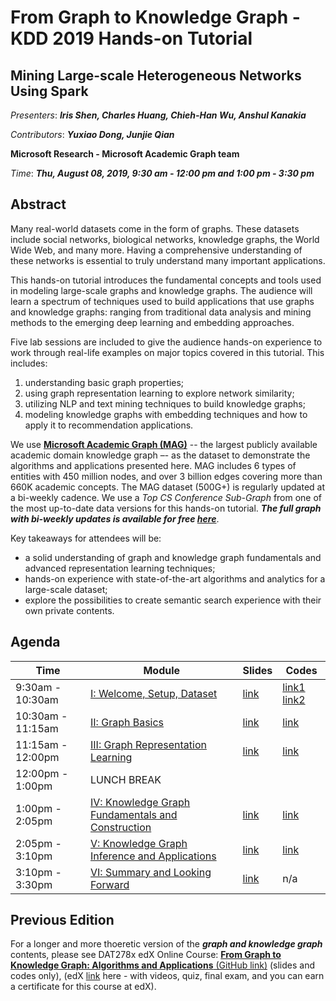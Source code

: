 # From Graph to Knowledge Graph - KDD 2019 Hands-on Tutorial
## Mining Large-scale Heterogeneous Networks Using Spark 

_Presenters_: _**Iris Shen, Charles Huang, Chieh-Han Wu, Anshul Kanakia**_

_Contributors_: _**Yuxiao Dong, Junjie Qian**_

**Microsoft Research - Microsoft Academic Graph team**

_Time_: _**Thu, August 08, 2019, 9:30 am - 12:00 pm and 1:00 pm - 3:30 pm**_

## Abstract

Many real-world datasets come in the form of graphs. These datasets include social networks, biological networks, knowledge graphs, the World Wide Web, and many more. Having a comprehensive understanding of these networks is essential to truly understand many important applications.

This hands-on tutorial introduces the fundamental concepts and tools used in modeling large-scale graphs and knowledge graphs. The audience will learn a spectrum of techniques used to build applications that use graphs and knowledge graphs: ranging from traditional data analysis and mining methods to the emerging deep learning and embedding approaches. 

Five lab sessions are included to give the audience hands-on experience to work through real-life examples on major topics covered in this tutorial. This includes: 

1. understanding basic graph properties; 
2. using graph representation learning to explore network similarity;  
3. utilizing NLP and text mining techniques to build knowledge graphs; 
4. modeling knowledge graphs with embedding techniques and how to apply it to recommendation applications.

We use **[Microsoft Academic Graph (MAG)](https://www.microsoft.com/en-us/research/project/microsoft-academic-graph/)** -- the largest publicly available academic domain knowledge graph –- as the dataset to demonstrate the algorithms and applications presented here. MAG includes 6 types of entities with 450 million nodes, and over 3 billion edges covering more than 660K academic concepts. The MAG dataset (500G+) is regularly updated at a bi-weekly cadence. We use a _Top CS Conference Sub-Graph_ from one of the most up-to-date data versions for this hands-on tutorial. _**The full graph with bi-weekly updates is available for free [here](https://docs.microsoft.com/en-us/academic-services/graph/get-started-setup-provisioning)**_.  

Key takeaways for attendees will be: 

- a solid understanding of graph and knowledge graph fundamentals and advanced representation learning techniques; 
- hands-on experience with state-of-the-art algorithms and analytics for a large-scale dataset; 
- explore the possibilities to create semantic search experience with their own private contents.  

## Agenda


| Time        | Module           | Slides  | Codes  |
| ------------- |-------------| -----|------| 
| 9:30am  - 10:30am      | [I: Welcome, Setup, Dataset](./Module_I/README.md) | [link](./Module_I/Module_I_GraphKnowledgeGraph_KDD2019_HandsOn.pdf)| [link1](./Module_I/TutorialClasses.py) [link2](./Module_I/1.GraphStatsDemo.py) |
| 10:30am - 11:15am      | [II: Graph Basics](./Module_II/README.md) | [link](./Module_II/Module_II_GraphKnowledgeGraph_KDD2019_HandsOn.pdf) | [link](./Module_II/2.GraphBasics.py) |
| 11:15am - 12:00pm      | [III: Graph Representation Learning](./Module_III/README.md) | [link](./Module_III/Module_III_GraphKnowledgeGraph_KDD2019_HandsOn.pdf) | [link](./Module_III/3.NetworkSimilarityDemo.py) |
| 12:00pm - 1:00pm       | LUNCH BREAK |  |  |
| 1:00pm  - 2:05pm       | [IV: Knowledge Graph Fundamentals and Construction](./Module_IV/README.md) | [link](./Module_IV/Module_IV_GraphKnowledgeGraph_KDD2019_HandsOn.pdf) | [link](./Module_IV/4.NameEntityRecognition.py) |
| 2:05pm  - 3:10pm       | [V: Knowledge Graph Inference and Applications](./Module_V/README.md) | [link](./Module_V/Module_V_GraphKnowledgeGraph_KDD2019_HandsOn.pdf) | [link](./Module_V/5.Recommendations.py) |
| 3:10pm  - 3:30pm       | [VI: Summary and Looking Forward](./Module_VI/README.md) | [link](./Module_VI/Module_VI_GraphKnowledgeGraph_KDD2019_HandsOn.pdf) | n/a |

## Previous Edition

For a longer and more thoeretic version of the _**graph and knowledge graph**_ contents, please see DAT278x edX Online Course: [**From Graph to Knowledge Graph: Algorithms and Applications** (GitHub link)](./edXCourseMaterials/README.md) (slides and codes only), (edX [link](https://www.edx.org/course/from-graph-to-knowledge-graph-algorithms-and-applications) here - with videos, quiz, final exam, and you can earn a certificate for this course at edX).
